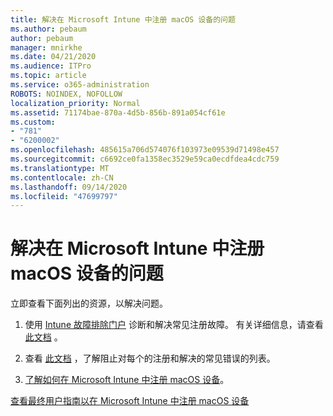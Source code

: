 ```yaml
---
title: 解决在 Microsoft Intune 中注册 macOS 设备的问题
ms.author: pebaum
author: pebaum
manager: mnirkhe
ms.date: 04/21/2020
ms.audience: ITPro
ms.topic: article
ms.service: o365-administration
ROBOTS: NOINDEX, NOFOLLOW
localization_priority: Normal
ms.assetid: 71174bae-870a-4d5b-856b-891a054cf61e
ms.custom:
- "781"
- "6200002"
ms.openlocfilehash: 485615a706d574076f103973e09539d71498e457
ms.sourcegitcommit: c6692ce0fa1358ec3529e59ca0ecdfdea4cdc759
ms.translationtype: MT
ms.contentlocale: zh-CN
ms.lasthandoff: 09/14/2020
ms.locfileid: "47699797"
---
```

# <a name="troubleshoot-issues-with-enrolling-macos-devices-in-microsoft-intune"></a>解决在 Microsoft Intune 中注册 macOS 设备的问题

立即查看下面列出的资源，以解决问题。
  
1. 使用 [Intune 故障排除门户](https://devicemanagement.microsoft.com/#blade/Microsoft_Intune_DeviceSettings/TroubleshootBlade) 诊断和解决常见注册故障。 有关详细信息，请查看 [此文档](https://docs.microsoft.com/intune/help-desk-operators) 。

2. 查看 [此文档](https://docs.microsoft.com/intune-classic/troubleshoot/troubleshoot-device-enrollment-in-intune) ，了解阻止对每个的注册和解决的常见错误的列表。

3. [了解如何在 Microsoft Intune 中注册 macOS 设备](https://docs.microsoft.com/intune/macos-enroll)。

[查看最终用户指南以在 Microsoft Intune 中注册 macOS 设备](https://docs.microsoft.com/intune-user-help/enroll-your-device-in-intune-macos-cp)
  